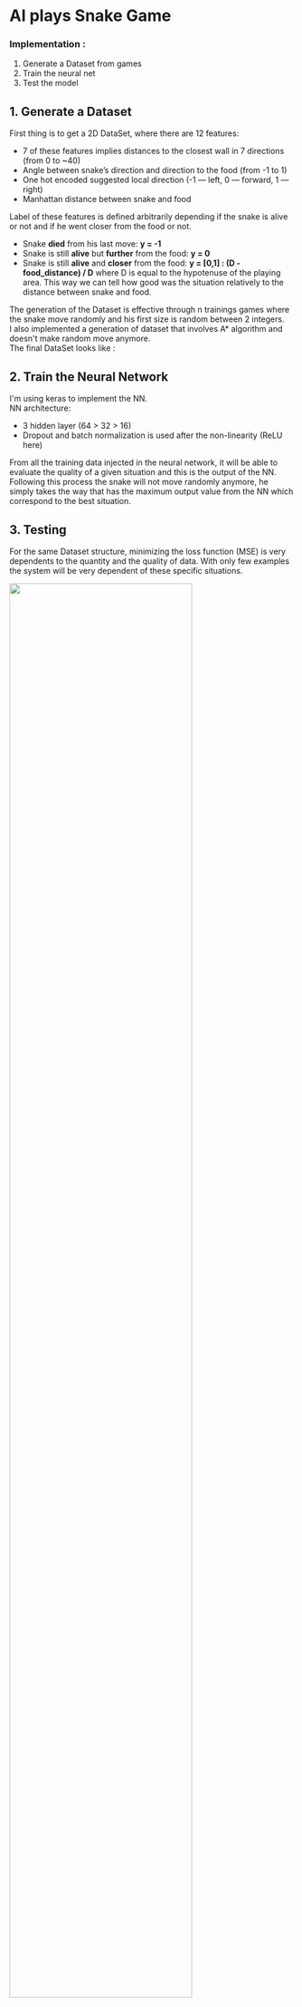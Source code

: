 # AI plays Snake Game

### Implementation : 
1. Generate a Dataset from games
2. Train the neural net
3. Test the model  
  

## 1. Generate a Dataset  
First thing is to get a 2D DataSet, where there are 12 features:
- 7 of these features implies distances to the closest wall in 7 directions (from 0 to ~40)
- Angle between snake’s direction and direction to the food (from -1 to 1)
- One hot encoded suggested local direction (-1 — left, 0 — forward, 1 — right)
- Manhattan distance between snake and food

Label of these features is defined arbitrarily depending if the snake is alive or not and if he went closer from the food or not.  
- Snake **died** from his last move: **y = -1**  
- Snake is still **alive** but **further** from the food: **y = 0**  
- Snake is still **alive** and **closer** from the food: **y = [0,1] : (D - food_distance) / D**
where D is equal to the hypotenuse of the playing area. This way we can tell how good was the situation relatively to the distance between snake and food.    
 
The generation of the Dataset is effective through n trainings games where the snake move randomly and his first size is random between 2 integers.    
I also implemented a generation of dataset that involves A* algorithm and doesn't make random move anymore.   
The final DataSet looks like :

## 2. Train the Neural Network 
I'm using keras to implement the NN.  
NN architecture:
- 3 hidden layer (64 > 32 > 16)  
- Dropout and batch normalization is used after the non-linearity (ReLU here)  

From all the training data injected in the neural network, it will be able to evaluate the quality of a given situation and this is the output of the NN.  
Following this process the snake will not move randomly anymore, he simply takes the way that has the maximum output value from the NN which correspond to the best situation.  


## 3. Testing
For the same Dataset structure, minimizing the loss function (MSE) is very dependents to the quantity and the quality of data. With only few examples the system will be very dependent of these specific situations.
  
<img width="80%" src="https://user-images.githubusercontent.com/74459226/103469589-0b362480-4d67-11eb-9c87-afaf4c0b61cc.png"/>

nb. of example |10      | 10'000     
:---: | :---: |  :---: |
preview |<img src="https://user-images.githubusercontent.com/74459226/103469881-fa87ad80-4d6a-11eb-818b-f92c7c4ace19.gif"/> | <img src="https://user-images.githubusercontent.com/74459226/103469879-f6f42680-4d6a-11eb-9d97-14efd62f6adc.gif"/>

## Sources
https://github.com/m-tosch/Snake-AI/blob/master/README.md  
https://towardsdatascience.com/today-im-going-to-talk-about-a-small-practical-example-of-using-neural-networks-training-one-to-6b2cbd6efdb3   
https://theailearner.com/2018/04/19/snake-game-with-deep-learning/''  

